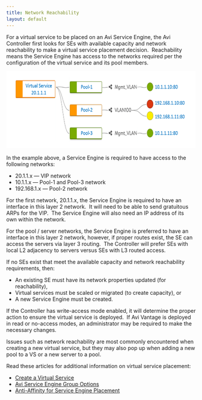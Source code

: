 ```yaml
---
title: Network Reachability
layout: default
---
```

For a virtual service to be placed on an Avi Service Engine, the Avi Controller first looks for SEs with available capacity and network reachability to make a virtual service placement decision.  Reachability means the Service Engine has access to the networks required per the configuration of the virtual service and its pool members.

<a href="img/VSobjectModel.png"><img class="alignnone wp-image-491" src="img/VSobjectModel.png" alt="VSobjectModel" width="642" height="205"></a>

In the example above, a Service Engine is required to have access to the following networks:

* 20.1.1.x — VIP network
* 10.1.1.x — Pool-1 and Pool-3 network
* 192.168.1.x — Pool-2 network 

For the first network, 20.1.1.x, the Service Engine is required to have an interface in this layer 2 network.  It will need to be able to send gratuitous ARPs for the VIP.  The Service Engine will also need an IP address of its own within the network.

For the pool / server networks, the Service Engine is preferred to have an interface in this layer 2 network, however, if proper routes exist, the SE can access the servers via layer 3 routing.  The Controller will prefer SEs with local L2 adjacency to servers versus SEs with L3 routed access.

If no SEs exist that meet the available capacity and network reachability requirements, then:

* An existing SE must have its network properties updated (for reachability),
* Virtual services must be scaled or migrated (to create capacity), or
* A new Service Engine must be created. 

If the Controller has write-access mode enabled, it will determine the proper action to ensure the virtual service is deployed.  If Avi Vantage is deployed in read or no-access modes, an administrator may be required to make the necessary changes.

Issues such as network reachability are most commonly encountered when creating a new virtual service, but they may also pop up when adding a new pool to a VS or a new server to a pool.

Read these articles for additional information on virtual service placement:

* <a href="/docs/17.1/architectural-overview/applications/virtual-services/create-virtual-service/">Create a Virtual Service</a>
* <a href="/docs/17.1/vi-service-engine-group-options/">Avi Service Engine Group Options</a>
* <a href="/docs/17.1/nti-affinity-for-service-engine-placement/">Anti-Affinity for Service Engine Placement</a> 